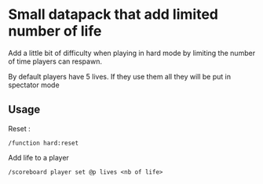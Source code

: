 # Small datapack that add limited number of life

Add a little bit of difficulty when playing in hard mode by limiting the number of time players can respawn.

By default players have 5 lives. If they use them all they will be put in spectator mode

## Usage

Reset :

```console
/function hard:reset
```

Add life to a player

```console
/scoreboard player set @p lives <nb of life>
```
